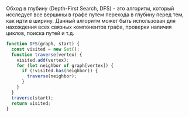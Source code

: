Обход в глубину (Depth-First Search, DFS) - это алгоритм, который исследует все вершины в графе путем перехода в глубину перед тем, как идти в ширину. Данный алгоритм может быть использован для нахождения всех связных компонентов графа, проверки наличия циклов, поиска путей и т.д.

```javascript
function DFS(graph, start) {
  const visited = new Set();
  function traverse(vertex) {
    visited.add(vertex);
    for (let neighbor of graph[vertex]) {
      if (!visited.has(neighbor)) {
        traverse(neighbor);
      }
    }
  }
  traverse(start);
  return visited;
}
```
